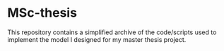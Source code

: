 # MSc-thesis

This repository contains a simplified archive of the code/scripts used to implement the model I designed for my master thesis project.
